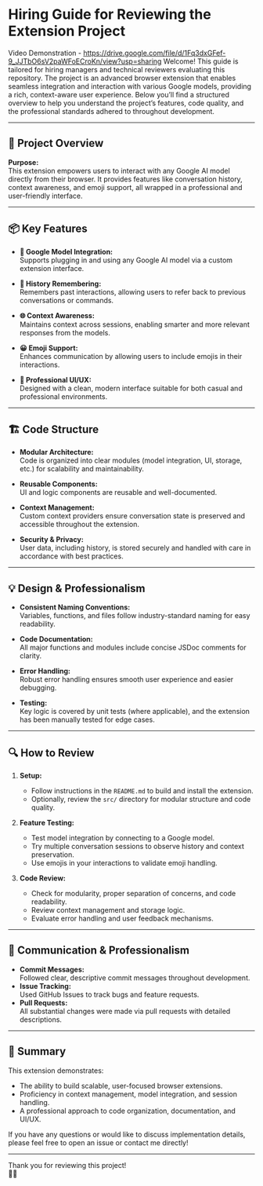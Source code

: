# Hiring Guide for Reviewing the Extension Project
Video Demonstration - https://drive.google.com/file/d/1Fq3dxGFef-9_JJTbO6sV2paWFoECroKn/view?usp=sharing
Welcome! This guide is tailored for hiring managers and technical reviewers evaluating this repository. The project is an advanced browser extension that enables seamless integration and interaction with various Google models, providing a rich, context-aware user experience. Below you’ll find a structured overview to help you understand the project’s features, code quality, and the professional standards adhered to throughout development.

---

## 🚀 Project Overview

**Purpose:**  
This extension empowers users to interact with any Google AI model directly from their browser. It provides features like conversation history, context awareness, and emoji support, all wrapped in a professional and user-friendly interface.

---

## 📦 Key Features

- **🔌 Google Model Integration:**  
  Supports plugging in and using any Google AI model via a custom extension interface.

- **🧠 History Remembering:**  
  Remembers past interactions, allowing users to refer back to previous conversations or commands.

- **🌐 Context Awareness:**  
  Maintains context across sessions, enabling smarter and more relevant responses from the models.

- **😀 Emoji Support:**  
  Enhances communication by allowing users to include emojis in their interactions.

- **💼 Professional UI/UX:**  
  Designed with a clean, modern interface suitable for both casual and professional environments.

---

## 🏗️ Code Structure

- **Modular Architecture:**  
  Code is organized into clear modules (model integration, UI, storage, etc.) for scalability and maintainability.

- **Reusable Components:**  
  UI and logic components are reusable and well-documented.

- **Context Management:**  
  Custom context providers ensure conversation state is preserved and accessible throughout the extension.

- **Security & Privacy:**  
  User data, including history, is stored securely and handled with care in accordance with best practices.

---

## 💡 Design & Professionalism

- **Consistent Naming Conventions:**  
  Variables, functions, and files follow industry-standard naming for easy readability.

- **Code Documentation:**  
  All major functions and modules include concise JSDoc comments for clarity.

- **Error Handling:**  
  Robust error handling ensures smooth user experience and easier debugging.

- **Testing:**  
  Key logic is covered by unit tests (where applicable), and the extension has been manually tested for edge cases.

---

## 🔍 How to Review

1. **Setup:**  
   - Follow instructions in the `README.md` to build and install the extension.
   - Optionally, review the `src/` directory for modular structure and code quality.

2. **Feature Testing:**  
   - Test model integration by connecting to a Google model.
   - Try multiple conversation sessions to observe history and context preservation.
   - Use emojis in your interactions to validate emoji handling.

3. **Code Review:**  
   - Check for modularity, proper separation of concerns, and code readability.
   - Review context management and storage logic.
   - Evaluate error handling and user feedback mechanisms.

---

## 💬 Communication & Professionalism

- **Commit Messages:**  
  Followed clear, descriptive commit messages throughout development.
- **Issue Tracking:**  
  Used GitHub Issues to track bugs and feature requests.
- **Pull Requests:**  
  All substantial changes were made via pull requests with detailed descriptions.

---

## 📝 Summary

This extension demonstrates:
- The ability to build scalable, user-focused browser extensions.
- Proficiency in context management, model integration, and session handling.
- A professional approach to code organization, documentation, and UI/UX.

If you have any questions or would like to discuss implementation details, please feel free to open an issue or contact me directly!

---

Thank you for reviewing this project!  
🙂🚀

